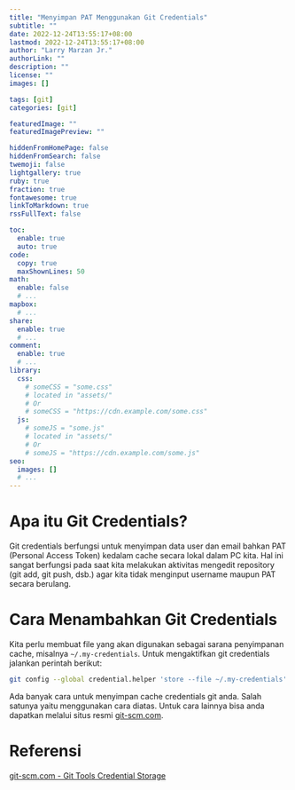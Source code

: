 ```yaml
---
title: "Menyimpan PAT Menggunakan Git Credentials"
subtitle: ""
date: 2022-12-24T13:55:17+08:00
lastmod: 2022-12-24T13:55:17+08:00
author: "Larry Marzan Jr."
authorLink: ""
description: ""
license: ""
images: []

tags: [git]
categories: [git]

featuredImage: ""
featuredImagePreview: ""

hiddenFromHomePage: false
hiddenFromSearch: false
twemoji: false
lightgallery: true
ruby: true
fraction: true
fontawesome: true
linkToMarkdown: true
rssFullText: false

toc:
  enable: true
  auto: true
code:
  copy: true
  maxShownLines: 50
math:
  enable: false
  # ...
mapbox:
  # ...
share:
  enable: true
  # ...
comment:
  enable: true
  # ...
library:
  css:
    # someCSS = "some.css"
    # located in "assets/"
    # Or
    # someCSS = "https://cdn.example.com/some.css"
  js:
    # someJS = "some.js"
    # located in "assets/"
    # Or
    # someJS = "https://cdn.example.com/some.js"
seo:
  images: []
  # ...
---
```


# Apa itu Git Credentials?
Git credentials berfungsi untuk menyimpan data user dan email bahkan PAT (Personal Access
Token) kedalam cache secara lokal dalam PC kita. Hal ini sangat berfungsi pada saat
kita melakukan aktivitas mengedit repository (git add, git push, dsb.) agar kita tidak
menginput username maupun PAT secara berulang.

# Cara Menambahkan Git Credentials
Kita perlu membuat file yang akan digunakan sebagai sarana penyimpanan cache, misalnya
`~/.my-credentials`. Untuk mengaktifkan git credentials jalankan perintah berikut:
```bash
git config --global credential.helper 'store --file ~/.my-credentials'
```

Ada banyak cara untuk menyimpan cache credentials git anda. Salah satunya yaitu menggunakan
cara diatas. Untuk cara lainnya bisa anda dapatkan melalui situs resmi
[git-scm.com](https://git-scm.com/book/en/v2/Git-Tools-Credential-Storage).

# Referensi
[git-scm.com - Git Tools Credential Storage](https://git-scm.com/book/en/v2/Git-Tools-Credential-Storage)
